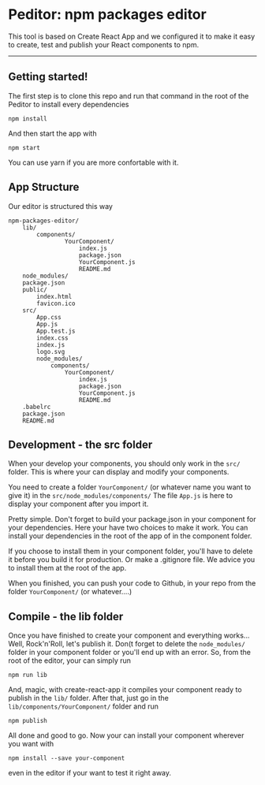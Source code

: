 Peditor: npm packages editor
===================


This tool is based on Create React App and we configured it to make it easy to create, test and publish your React components to npm.

----------


Getting started!
-------------

The first step is to clone this repo and run that command in the root of the Peditor to install every dependencies

    npm install
And then start the app with

    npm start
You can use yarn if you are more confortable with it.

<i class="icon-list"></i> App Structure
-------------

Our editor is structured this way

    npm-packages-editor/
	    lib/
		    components/
				    YourComponent/
					    index.js
					    package.json
					    YourComponent.js
					    README.md
	    node_modules/
		package.json
	    public/
	        index.html
	        favicon.ico
	    src/
		    App.css
	        App.js
	        App.test.js
	        index.css
	        index.js
	        logo.svg
		    node_modules/
			    components/
				    YourComponent/
					    index.js
					    package.json
					    YourComponent.js
					    README.md
	    .babelrc
	    package.json
	    README.md
      

<i class="icon-code"></i> Development - the src folder
-------------

When your develop your components, you should only work in the `src/` folder. This is where your can display and modify your components.

You need to create a folder `YourComponent/` (or whatever name you want to give it) in the `src/node_modules/components/`
The file `App.js` is here to display your component after you import it.

Pretty simple. Don't forget to build your package.json in your component for your dependencies. 
Here your have two choices to make it work. You can install your dependencies in the root of the app of in the component folder.

If you choose to install them in your component folder, you'll have to delete it before you build it for production. Or make a .gitignore file. We advice you to install them at the root of the app.

When you finished, you can push your code to Github, in your repo from the folder `YourComponent/` (or whatever....)

<i class="icon-refresh"></i> Compile - the lib folder
-------------

Once you have finished to create your component and everything works... Well, Rock'n'Roll, let's publish it.
Don(t forget to delete the `node_modules/` folder in your component folder or you'll end up with an error. So, from the root of the editor, your can simply run

    npm run lib

And, magic, with create-react-app it compiles your component ready to publish in the `lib/` folder. 
After that, just go in the `lib/components/YourComponent/` folder and run

    npm publish

All done and good to go. Now your can install your component wherever you want with 

    npm install --save your-component

even in the editor if your want to test it right away.



